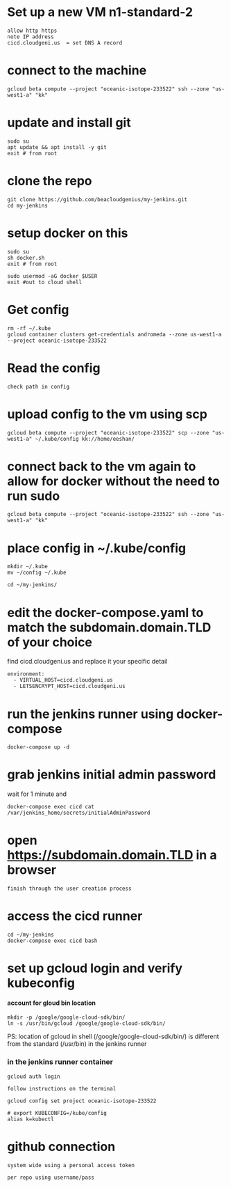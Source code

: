 # Set up a new VM n1-standard-2

    allow http https
    note IP address
    cicd.cloudgeni.us  = set DNS A record

# connect to the machine

    gcloud beta compute --project "oceanic-isotope-233522" ssh --zone "us-west1-a" "kk"

# update and install git

    sudo su
    apt update && apt install -y git
    exit # from root

# clone the repo

    git clone https://github.com/beacloudgenius/my-jenkins.git
    cd my-jenkins

# setup docker on this

    sudo su
    sh docker.sh
    exit # from root

    sudo usermod -aG docker $USER
    exit #out to cloud shell

# Get config

    rm -rf ~/.kube
    gcloud container clusters get-credentials andromeda --zone us-west1-a --project oceanic-isotope-233522

# Read the config

    check path in config

# upload config to the vm using scp

    gcloud beta compute --project "oceanic-isotope-233522" scp --zone "us-west1-a" ~/.kube/config kk://home/eeshan/

# connect back to the vm again to allow for docker without the need to run sudo

    gcloud beta compute --project "oceanic-isotope-233522" ssh --zone "us-west1-a" "kk"

# place config in ~/.kube/config

    mkdir ~/.kube
    mv ~/config ~/.kube

    cd ~/my-jenkins/

# edit the docker-compose.yaml to match the subdomain.domain.TLD of your choice

find cicd.cloudgeni.us and replace it your specific detail

    environment:
      - VIRTUAL_HOST=cicd.cloudgeni.us
      - LETSENCRYPT_HOST=cicd.cloudgeni.us

# run the jenkins runner using docker-compose

    docker-compose up -d

# grab jenkins initial admin password

wait for 1 minute and

    docker-compose exec cicd cat /var/jenkins_home/secrets/initialAdminPassword

# open https://subdomain.domain.TLD in a browser

    finish through the user creation process

# access the cicd runner

    cd ~/my-jenkins
    docker-compose exec cicd bash

# set up gcloud login and verify kubeconfig

#### account for gloud bin location

    mkdir -p /google/google-cloud-sdk/bin/
    ln -s /usr/bin/gcloud /google/google-cloud-sdk/bin/

PS: location of gcloud in shell (/google/google-cloud-sdk/bin/) is different from the standard (/usr/bin) in the jenkins runner

### in the jenkins runner container

    gcloud auth login

    follow instructions on the terminal

    gcloud config set project oceanic-isotope-233522

    # export KUBECONFIG=/kube/config
    alias k=kubectl

# github connection

    system wide using a personal access token

    per repo using username/pass
